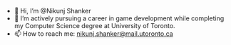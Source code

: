 - 👋 Hi, I’m @Nikunj Shanker
- 🌱 I’m actively pursuing a career in game development while completing my Computer Science degree at University of Toronto.
- 📫 How to reach me: nikunj.shanker@mail.utoronto.ca
